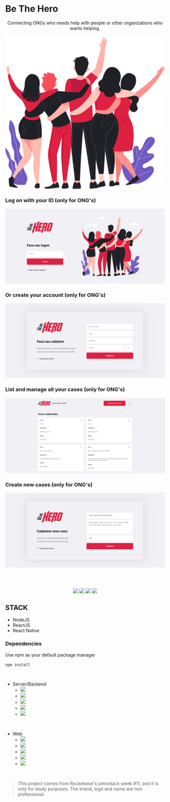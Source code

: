 # Be The Hero



<p align="center">
Connecting ONGs who needs help with people or other organizations who wants helping.

<p align="center">
    <img src="frontend\src\assets/heroes.png">
</p>

### Log on with your ID (only for ONG's)

<p align="center">
    <img src="frontend\src\assets/logon.png">
</p>

### Or create your account (only for ONG's)

<p align="center">
    <img src="frontend\src\assets/register.png">
</p>

### List and manage all your cases (only for ONG's)

<p align="center">
    <img src="frontend\src\assets/list-cases.png">
</p>

### Create new cases (only for ONG's)

<p align="center">
    <img src="frontend\src\assets/new-case.png">
</p>

<br>
<br>

<p align="center">
    <img src="https://img.shields.io/github/stars/marcelogaldino/be-the-hero"/>
    <img src="https://img.shields.io/github/forks/marcelogaldino/be-the-hero"/>
    <img src="https://img.shields.io/github/issues/marcelogaldino/be-the-hero"/>
    <img src="https://img.shields.io/github/license/marcelogaldino/be-the-hero"/>
</p>


## STACK

- NodeJS
- ReactJS
- React Native

### Dependencies

<p>
Use npm as your default package manager

```
npm install
``` 
</p>



<br>

- Server/Backend
    - <img src="https://img.shields.io/badge/axios-^0.19.1-green"/> 
    - <img src="https://img.shields.io/badge/cors-^2.8.5-green"/> 
    - <img src="https://img.shields.io/badge/express-^4.17.1-green"/> 
    - <img src="https://img.shields.io/badge/sqlite3-^4.1.1-green"/> 
    - <img src="https://img.shields.io/badge/knex.io-^0.20.13-green"/> 


<br>

- Web
    - <img src="https://img.shields.io/badge/axios-^0.19.2-blue"/> 
    - <img src="https://img.shields.io/badge/reactDom-^16.13.1-blue"/> 
    - <img src="https://img.shields.io/badge/reactScripts-3.4.1-blue"/> 
    - <img src="https://img.shields.io/badge/reactRouterDom-^5.1.2-blue"/>
    - <img src="https://img.shields.io/badge/reactIcons-^3.9.0-blue"/> 


<br>


<blockquote alt="[ignore]">
<p>
This project comes from Rocketseat's omnistack week #11, and it is only for study purposes. The brand, logo and name are non professional.
</p>
</blockquote>
